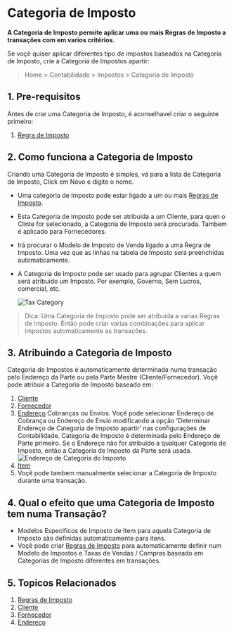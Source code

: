 <!-- add-breadcrumbs -->
# Categoria de Imposto

**A Categoria de Imposto permite aplicar uma ou mais Regras de Imposto a transações com em varios critérios.**

Se voçê quiser aplicar diferentes tipo de impostos baseados na Categoria de Imposto, crie a Categoria de Impostos apartir:

> Home > Contabilidade > Impostos > Categoria de Imposto

## 1. Pre-requisitos
Antes de crar uma Categoria de Imposto, é aconselhavel criar o seguinte primeiro:

1. [Regra de Imposto](/docs/user/manual/pt/contabilidade/regra-imposto)

## 2. Como funciona a Categoria de Imposto
Criando uma Categoria de Imposto é simples, vá para a lista de Categoria de Imposto, Click em Novo e digite o nome.

- Uma categoria de Imposto pode estar ligado a um ou mais [Regras de Imposto](/docs/user/manual/pt/contabilidade/regra-imposto).
- Esta Categoria de Imposto pode ser atribuida a um Cliente, para quen o Clinte for selecionado, a Categoria de Imposto será procurada. Tambem é aplicado para Fornecedores.
- Irá procurar o Modelo de Imposto de Venda ligado a uma Regra de Imposto. Uma vez que as linhas na tabela de Imposto será preenchidas automaticamente.
- A Categoria de Imposto pode ser usado para agrupar Clientes a quem será atribuido um Imposto. Por exemplo, Governo, Sem Lucros, comercial, etc.

  <img class="screenshot" alt="Tax Category" src="{{docs_base_url}}/assets/img/accounts/tax-category.gif">

> Dica: Uma Categoria de Imposto pode ser atribuida a varias Regras de Imposto. Então pode criar varias combinações para aplicar impostos automaticamente as transações.

## 3. Atribuindo a Categoria de Imposto
Categoria de Impostos é automaticamente determinada numa transação pelo Endereço da Parte ou pela Parte Mestre (Cliente/Fornecedor). Voçê pode atribuir a Categoria de Imposto baseado em: 

1. [Cliente](/docs/user/manual/pt/CRM/cliente)
1. [Fornecedor](/docs/user/manual/pt/buying/fornecedor)
1. [Endereço](/docs/user/manual/pt/CRM/endereço) Cobranças ou Envios.
  Voçê pode selecionar Endereço de Cobrança ou Endereço de Envio modificando a opção 'Determinar Endereço de Categoria de Imposto apartir' nas configurações de Contabilidade. Categoria de Imposto é determinada pelo Endereço de Parte primeiro. Se o Endereço não for atribuido a qualquer Categoria de Imposto, então a Categoria de Imposto da Parte será usada.
      ![Endereço de Categoria do Imposto](/docs/assets/img/accounts/tax-cat-address.png)
1. [Item](/docs/user/manual/pt/inventario/item#316-imposto-de-item)
1. Voçê pode tambem manualmente selecionar a Categoria de Imposto durante uma transação.
  
## 4. Qual o efeito que uma Categoria de Imposto tem numa Transação?

* Modelos Especificos de Imposto de Item para aquela Categoria de Imposto são definidas automaticamente para itens.
* Voçê pode criar [Regras de Imposto]({{docs_base_url}}/user/manual/pt/contabilidade/regra-imposto) para automaticamente definir num Modelo de Impostos e Taxas de Vendas / Compras baseado em Categorias de Imposto diferentes em transações.

## 5. Topicos Relacionados
1. [Regras de Imposto](/docs/user/manual/pt/contabilidade/regra-imposto)
1. [Cliente](/docs/user/manual/pt/CRM/cliente)
1. [Fornecedor](/docs/user/manual/pt/compras/fornecedor)
1. [Endereço](/docs/user/manual/pt/CRM/endereço)

